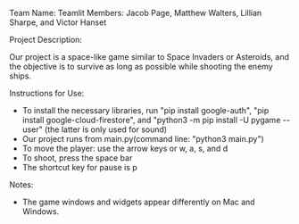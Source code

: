 Team Name: Teamlit
Members: Jacob Page, Matthew Walters, Lillian Sharpe, and Victor Hanset

Project Description:

  Our project is a space-like game similar to Space Invaders or Asteroids, and the objective is to survive as long as possible while shooting the enemy ships.

Instructions for Use:

* To install the necessary libraries, run "pip install google-auth", "pip install google-cloud-firestore", and "python3 -m pip install -U pygame --user" (the latter is only used for sound)
* Our project runs from main.py(command line: "python3 main.py")
* To move the player: use the arrow keys or w, a, s, and d
* To shoot, press the space bar
* The shortcut key for pause is p

Notes:

* The game windows and widgets appear differently on Mac and Windows.

